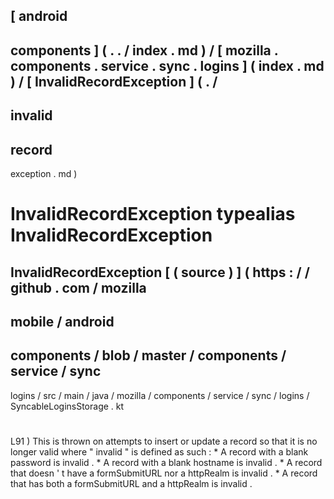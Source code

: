 [
android
-
components
]
(
.
.
/
index
.
md
)
/
[
mozilla
.
components
.
service
.
sync
.
logins
]
(
index
.
md
)
/
[
InvalidRecordException
]
(
.
/
-
invalid
-
record
-
exception
.
md
)
#
InvalidRecordException
typealias
InvalidRecordException
=
InvalidRecordException
[
(
source
)
]
(
https
:
/
/
github
.
com
/
mozilla
-
mobile
/
android
-
components
/
blob
/
master
/
components
/
service
/
sync
-
logins
/
src
/
main
/
java
/
mozilla
/
components
/
service
/
sync
/
logins
/
SyncableLoginsStorage
.
kt
#
L91
)
This
is
thrown
on
attempts
to
insert
or
update
a
record
so
that
it
is
no
longer
valid
where
"
invalid
"
is
defined
as
such
:
*
A
record
with
a
blank
password
is
invalid
.
*
A
record
with
a
blank
hostname
is
invalid
.
*
A
record
that
doesn
'
t
have
a
formSubmitURL
nor
a
httpRealm
is
invalid
.
*
A
record
that
has
both
a
formSubmitURL
and
a
httpRealm
is
invalid
.
